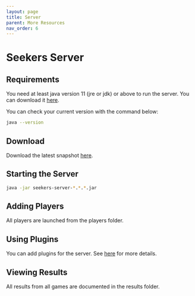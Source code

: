 ```yaml
---
layout: page
title: Server
parent: More Resources
nav_order: 6
---
```


# Seekers Server

## Requirements

You need at least java version 11 (jre or jdk) or above to run the server. You can download it [here](https://jdk.java.net/22/).

You can check your current version with the command below:

```sh
java --version
```

## Download

Download the latest snapshot [here](https://github.com/seekers-dev/seekers-server).

## Starting the Server

```sh
java -jar seekers-server-*.*.*.jar
```

## Adding Players

All players are launched from the players folder.

## Using Plugins

You can add plugins for the server. See [here](plugins#adding-plugins) for more details.

## Viewing Results

All results from all games are documented in the results folder.